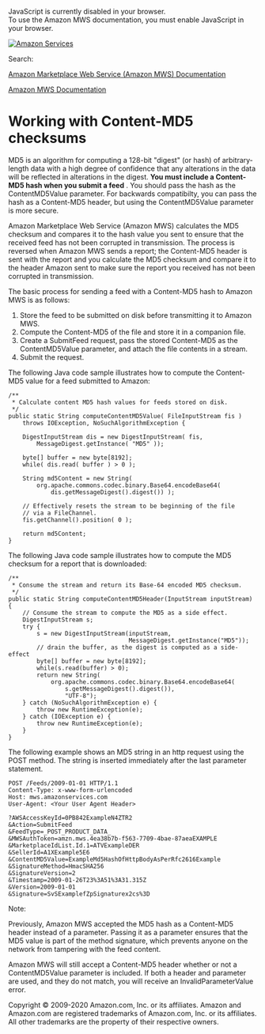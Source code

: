 <div id="MWSDX_noscript">

JavaScript is currently disabled in your browser.  
To use the Amazon MWS documentation, you must enable JavaScript in your
browser.

</div>

<div id="MWSDX_divtop">

[![Amazon
Services](https://images-na.ssl-images-amazon.com/images/G/08/mwsportal/fr_FR/amazonservices.gif "Amazon Services")](http://services.amazon.fr)

<div id="MWSDX_search">

<span id="MWSDX_searchlbl">Search:</span>

</div>

  
<span id="MWSDX_titlebar">[Amazon Marketplace Web Service (Amazon MWS)
Documentation](https://developer.amazonservices.fr/gp/mws/docs.html)</span>

</div>

<div id="MWSDX_divbottom">

<div id="MWSDX_divleft">

<div id="MWSDX_toc">

</div>

</div>

<div id="MWSDX_divright">

<div id="MWSDX_content">

<span id="MWSDX_breadcrumbs">[Amazon MWS
Documentation](https://developer.amazonservices.fr/gp/mws/docs.html)</span>

<div id="DG_MD5" class="nested0">

# Working with Content-MD5 checksums

<div class="body">

MD5 is an algorithm for computing a 128-bit "digest" (or hash) of
arbitrary-length data with a high degree of confidence that any
alterations in the data will be reflected in alterations in the digest.
**You must include a Content-MD5 hash when you submit a feed** . You
should pass the hash as the <span
class="keyword parmname">ContentMD5Value</span> parameter. For backwards
compatibilty, you can pass the hash as a Content-MD5 header, but using
the <span class="keyword parmname">ContentMD5Value</span> parameter is
more secure.

<span class="ph">Amazon Marketplace Web Service (Amazon MWS)</span>
calculates the MD5 checksum and compares it to the hash value you sent
to ensure that the received feed has not been corrupted in transmission.
The process is reversed when <span class="ph">Amazon MWS</span> sends a
report; the Content-MD5 header is sent with the report and you calculate
the MD5 checksum and compare it to the header Amazon sent to make sure
the report you received has not been corrupted in transmission.

<div class="p">

The basic process for sending a feed with a Content-MD5 hash to <span
class="ph">Amazon MWS</span> is as follows:

1.  Store the feed to be submitted on disk before transmitting it to
    <span class="ph">Amazon MWS</span>.
2.  Compute the Content-MD5 of the file and store it in a companion
    file.
3.  Create a <span class="keyword apiname">SubmitFeed</span> request,
    pass the stored Content-MD5 as the <span
    class="keyword parmname">ContentMD5Value</span> parameter, and
    attach the file contents in a stream.
4.  Submit the request.

</div>

The following Java code sample illustrates how to compute the
Content-MD5 value for a feed submitted to Amazon:

``` pre
/**
 * Calculate content MD5 hash values for feeds stored on disk.
 */
public static String computeContentMD5Value( FileInputStream fis ) 
    throws IOException, NoSuchAlgorithmException {

    DigestInputStream dis = new DigestInputStream( fis,
        MessageDigest.getInstance( "MD5" ));

    byte[] buffer = new byte[8192];
    while( dis.read( buffer ) > 0 );

    String md5Content = new String(
        org.apache.commons.codec.binary.Base64.encodeBase64(
            dis.getMessageDigest().digest()) ); 

    // Effectively resets the stream to be beginning of the file
    // via a FileChannel.
    fis.getChannel().position( 0 );

    return md5Content;
}
```

The following Java code sample illustrates how to compute the MD5
checksum for a report that is downloaded:

``` pre
/**
 * Consume the stream and return its Base-64 encoded MD5 checksum.
 */
public static String computeContentMD5Header(InputStream inputStream) {
    // Consume the stream to compute the MD5 as a side effect.
    DigestInputStream s;
    try {
        s = new DigestInputStream(inputStream,
                                  MessageDigest.getInstance("MD5"));
        // drain the buffer, as the digest is computed as a side-effect
        byte[] buffer = new byte[8192];
        while(s.read(buffer) > 0);
        return new String(
            org.apache.commons.codec.binary.Base64.encodeBase64(
                s.getMessageDigest().digest()),
                "UTF-8");
    } catch (NoSuchAlgorithmException e) {
        throw new RuntimeException(e);
    } catch (IOException e) {
        throw new RuntimeException(e);
    }
}
```

The following example shows an MD5 string in an http request using the
POST method. The string is inserted immediately after the last parameter
statement.

``` pre
POST /Feeds/2009-01-01 HTTP/1.1
Content-Type: x-www-form-urlencoded
Host: mws.amazonservices.com
User-Agent: <Your User Agent Header>

?AWSAccessKeyId=0PB842ExampleN4ZTR2
&Action=SubmitFeed
&FeedType=_POST_PRODUCT_DATA_
&MWSAuthToken=amzn.mws.4ea38b7b-f563-7709-4bae-87aeaEXAMPLE
&MarketplaceIdList.Id.1=ATVExampleDER
&SellerId=A1XExample5E6
&ContentMD5Value=ExampleMd5HashOfHttpBodyAsPerRfc2616Example
&SignatureMethod=HmacSHA256
&SignatureVersion=2
&Timestamp=2009-01-26T23%3A51%3A31.315Z
&Version=2009-01-01
&Signature=SvSExamplefZpSignaturex2cs%3D
```

<div class="note note">

<span class="notetitle">Note:</span>

Previously, <span class="ph">Amazon MWS</span> accepted the MD5 hash as
a Content-MD5 header instead of a parameter. Passing it as a parameter
ensures that the MD5 value is part of the method signature, which
prevents anyone on the network from tampering with the feed content.

<span class="ph">Amazon MWS</span> will still accept a Content-MD5
header whether or not a <span
class="keyword parmname">ContentMD5Value</span> parameter is included.
If both a header and parameter are used, and they do not match, you will
receive an <span class="keyword parmname">InvalidParameterValue</span>
error.

</div>

</div>

</div>

<div id="MWSDX_footer">

Copyright © 2009-2020 Amazon.com, Inc. or its affiliates. Amazon and
Amazon.com are registered trademarks of Amazon.com, Inc. or its
affiliates. All other trademarks are the property of their respective
owners.

</div>

</div>

</div>

<div style="clear: both;">

</div>

</div>
